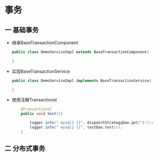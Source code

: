 # 事务

## 一 基础事务

- 继承BaseTransactionComponent

  ```java
  public class DemoServiceImpl extends BaseTransactionComponent{
      
  }
  ```

  

- 实现BaseTransactionService

  ```java
  public class DemoServiceImpl implements BaseTransactionService{
      
  }
  ```

  

- 使用注解Transactional

  ```java
      @Transactional
      public void test(){
  
          logger.info(" mysql1 {}", dispatchStrategyDao.get("1"));
          logger.info(" mysql2 {}", testDao.test());
      }
  ```

## 二 分布式事务

